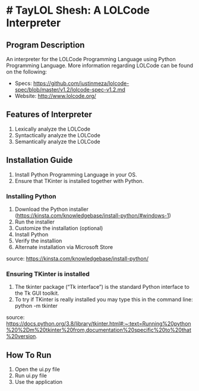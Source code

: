 # # TayLOL Shesh: A LOLCode Interpreter

## Program Description
An interpreter for the LOLCode Programming Language using Python Programming Language. More information regarding LOLCode can be found on the following:
- Specs: https://github.com/justinmeza/lolcode-spec/blob/master/v1.2/lolcode-spec-v1.2.md 
- Website: http://www.lolcode.org/

## Features of Interpreter
1. Lexically analyze the LOLCode
2. Syntactically analyze the LOLCode
3. Semantically analyze the LOLCode

## Installation Guide
1. Install Python Programming Language in your OS.
2. Ensure that TKinter is installed together with Python.

### Installing Python
1. Download the Python installer (https://kinsta.com/knowledgebase/install-python/#windows-1)
2. Run the installer
3. Customize the installation (optional)
4. Install Python
5. Verify the installion
6. Alternate installation via Microsoft Store

source: https://kinsta.com/knowledgebase/install-python/

### Ensuring TKinter is installed
1. The tkinter package (“Tk interface”) is the standard Python interface to the Tk GUI toolkit. 
2. To try if TKinter is really installed you may type this in the command line: python -m tkinter 

source: https://docs.python.org/3.8/library/tkinter.html#:~:text=Running%20python%20%2Dm%20tkinter%20from,documentation%20specific%20to%20that%20version.

## How To Run
1. Open the ui.py file
2. Run ui.py file
3. Use the application
